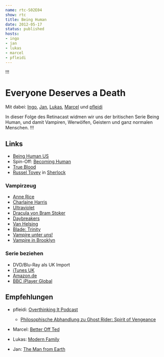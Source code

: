 ```yaml
---
name: rtc-S02E04
show: rtc
title: Being Human
date: 2012-05-17
status: published
hosts:
- ingo
- jan
- lukas
- marcel
- pfleidi
---
```

!!!

# Everyone Deserves a Death
Mit dabei: [Ingo](https://twitter.com/ingoebel), [Jan](https://twitter.com/jvanvinkenroye), [Lukas](https://twitter.com/blubser), [Marcel](https://twitter.com/xartas) und [pfleidi](https://twitter.com/pfleidi)

In dieser Folge des Retinacast widmen wir uns der britischen Serie Being Human, und damit Vampiren, Werwölfen, Geistern und ganz normalen Menschen.
!!!

## Links

- [Being Human US](http://www.imdb.com/title/tt1595680/)
- Spin-Off: [Becoming Human](http://www.imdb.com/title/tt1829850/)
- [True Blood](http://www.amazon.de/True-Blood-komplette-erste-Staffel/dp/B0033T0PKA)
- [Russel Tovey](http://www.imdb.com/name/nm0869871/) in [Sherlock](http://www.amazon.de/Sherlock-Staffel-1-2-DVDs/dp/B0052AJ2KM)

### Vampirzeug

- [Anne Rice](http://www.amazon.de/s/ref=nb_sb_noss_1?__mk_de_DE=%C5M%C5Z%D5%D1&url=search-alias%3Daps&field-keywords=Anne+Rice&x=0&y=0)
- [Charlaine Harris](http://de.wikipedia.org/wiki/Sookie-Stackhouse-Buchreihe)
- [Ultraviolet](https://en.wikipedia.org/wiki/Ultraviolet_%28TV_serial%29)
- [Dracula von Bram Stoker](http://www.amazon.de/s/ref=nb_sb_ss_c_4_7?__mk_de_DE=%C5M%C5Z%D5%D1&url=search-alias%3Dstripbooks&field-keywords=dracula&x=0&y=0&sprefix=Dracula%2Caps%2C302)
- [Daybreakers](http://www.imdb.com/title/tt0433362/)
- [Van Helsing](http://www.amazon.de/Van-Helsing-Blu-ray-Hugh-Jackman/dp/B001SM428A/ref=sr_1_2?ie=UTF8&qid=1334519320&sr=8-2)
- [Blade: Trinity](http://www.amazon.de/Blade-Trinity-Wesley-Snipes/dp/B000FFJSXU/ref=sr_1_3?s=dvd&ie=UTF8&qid=1334519391&sr=1-3)
- [Vampire unter uns! ](http://www.amazon.de/Vampire-unter-uns-Lydia-Benecke/dp/3939459240)
- [Vampire in Brooklyn](http://www.amazon.de/Vampire-Brooklyn-Eddie-Murphy/dp/B0000694RT/ref=sr_1_cc_1?s=aps&ie=UTF8&qid=1334519404&sr=1-1-catcorr)

### Serie beziehen

- DVD/Blu-Ray als UK Import
- [iTunes UK](http://itunes.apple.com/gb/tv-season/being-human-series-1/id304378583)
- [Amazon.de](http://www.amazon.com/There-Goes-Neighborhood-Part-1/dp/B004JMNEE4/ref=sr_1_2?ie=UTF8&qid=1330539353&sr=8-2)
- [BBC iPlayer Global](http://itunes.apple.com/de/app/bbc-iplayer-global/id449130604?mt=8)

## Empfehlungen

- pfleidi: [Overthinking It Podcast](http://www.overthinkingit.com/category/podcast/otip/)
  - [Philosophische Abhandlung zu Ghost Rider: Spirit of Vengeance](http://www.overthinkingit.com/2012/02/20/otip-episode-190/)

- Marcel: [Better Off Ted](http://www.imdb.com/title/tt1235547/)
- Lukas: [Modern Family](http://www.amazon.de/Modern-Family-Season-1-2-Import/dp/B004VLZTYG/ref=sr_1_1?ie=UTF8&qid=1337285242&sr=8-1)
- Jan: [The Man from Earth](http://www.amazon.de/The-Man-Earth-David-Smith/dp/B001GEVZ4Y/ref=sr_1_sc_1?ie=UTF8&qid=1337285223&sr=8-1-spell)
